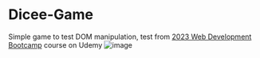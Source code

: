 # Dicee-Game
 Simple game to test DOM manipulation, test from [2023 Web Development Bootcamp](https://www.udemy.com/course/the-complete-web-development-bootcamp/) course on Udemy
![image](https://user-images.githubusercontent.com/55763772/216869411-7e1d5aed-b621-4800-a3fb-d07f0c47b7ad.png)
